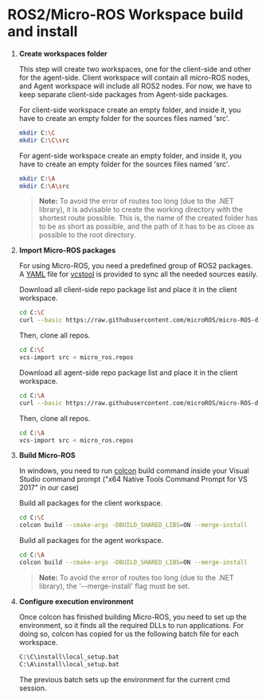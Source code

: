 # ROS2/Micro-ROS Workspace build and install

1. **Create workspaces folder**

    This step will create two workspaces, one for the client-side and other for the agent-side.
    Client workspace will contain all micro-ROS nodes, and Agent workspace will include all ROS2 nodes.
    For now, we have to keep separate client-side packages from Agent-side packages.

    For client-side workspace create an empty folder, and inside it, you have to create an empty folder for the sources files named 'src'.

    ```bash
    mkdir C:\C
    mkdir C:\C\src
    ```

    For agent-side workspace create an empty folder, and inside it, you have to create an empty folder for the sources files named 'src'.

    ```bash
    mkdir C:\A
    mkdir C:\A\src
    ```

    > **Note:** To avoid the error of routes too long (due to the .NET library), it is advisable to create the working directory with the shortest route possible. This is, the name of the created folder has to be as short as possible, and the path of it has to be as close as possible to the root directory.

1. **Import Micro-ROS packages**

    For using Micro-ROS, you need a predefined group of ROS2 packages.
    A [YAML](http://yaml.org/) file for [vcstool](https://github.com/dirk-thomas/vcstool) is provided to sync all the needed sources easily.

    Download all client-side repo package list and place it in the client workspace.

    ```bash
    cd C:\C
    curl --basic https://raw.githubusercontent.com/microROS/micro-ROS-doc/master/repos/client_minimum.repos > micro_ros.repos
    ```

    Then, clone all repos.

    ```bash
    cd C:\C
    vcs-import src < micro_ros.repos
    ```

    Download all agent-side repo package list and place it in the client workspace.

    ```bash
    cd C:\A
    curl --basic https://raw.githubusercontent.com/microROS/micro-ROS-doc/master/repos/agent_minimum.repos > micro_ros.repos
    ```

    Then, clone all repos.

    ```bash
    cd C:\A
    vcs-import src < micro_ros.repos
    ```

1. **Build Micro-ROS**

    In windows, you need to run [colcon](https://colcon.readthedocs.io/en/released/) build command inside your Visual Studio command prompt ("x64 Native Tools Command Prompt for VS 2017" in our case)

    Build all packages for the client workspace.

    ```bash
    cd C:\C
    colcon build --cmake-args -DBUILD_SHARED_LIBS=ON --merge-install
    ```

    Build all packages for the agent workspace.

    ```bash
    cd C:\A
    colcon build --cmake-args -DBUILD_SHARED_LIBS=ON --merge-install
    ```

    > **Note:** To avoid the error of routes too long (due to the .NET library), the '--merge-install' flag must be set.


1. **Configure execution environment**

    Once colcon has finished building Micro-ROS, you need to set up the environment, so it finds all the required DLLs to run applications.
    For doing so, colcon has copied for us the following batch file for each workspace.

    ```bash
    C:\C\install\local_setup.bat
    C:\A\install\local_setup.bat
    ```

    The previous batch sets up the environment for the current cmd session.
    

